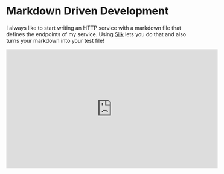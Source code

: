 <meta property="og:title" content="Markdown Driven Development" />
<meta property="og:image" content="https://s3.amazonaws.com/sanguinebio/sanguine-logo.png" />

# Markdown Driven Development

I always like to start writing an HTTP service with a markdown file that defines the endpoints of my service. Using [Silk](https://github.com/matryer/silk) lets you do that and also turns your markdown into your test file!

<iframe width="560" height="315" src="https://www.youtube-nocookie.com/embed/uYcq7JplZmg?rel=0&amp;showinfo=0" frameborder="0" allowfullscreen></iframe>
